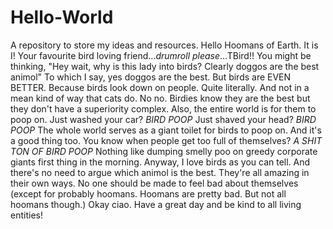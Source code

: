 # Hello-World
A repository to store my ideas and resources.
Hello Hoomans of Earth.
It is I! Your favourite bird loving friend...*drumroll please*...TBird!!
You might be thinking, "Hey wait, why is this lady into birds? Clearly doggos are the best animol"
To which I say, yes doggos are the best. But birds are EVEN BETTER. Because birds look down on people. Quite literally. And not in a mean kind of way that cats do. No no. Birdies know they are the best but they don't have a superiority complex. 
Also, the entire world is for them to poop on. Just washed your car? *BIRD POOP* Just shaved your head? *BIRD POOP* The whole world serves as a giant toilet for birds to poop on. 
And it's a good thing too. You know when people get too full of themselves? *A SHIT TON OF BIRD POOP* Nothing like dumping smelly poo on greedy corporate giants first thing in the morning. 
Anyway, I love birds as you can tell. And there's no need to argue which animol is the best. They're all amazing in their own ways. No one should be made to feel bad about themselves (except for probably hoomans. Hoomans are pretty bad. But not all hoomans though.)
Okay ciao. Have a great day and be kind to all living entities!
